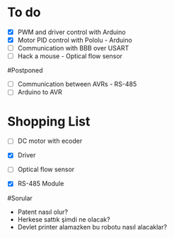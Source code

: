 # To do
- [X] PWM and driver control with Arduino
- [X] Motor PID control with Pololu - Arduino
- [ ] Communication with BBB over USART
- [ ] Hack a mouse - Optical flow sensor

#Postponed
- [ ] Communication between AVRs - RS-485
- [ ] Arduino to AVR

# Shopping List
- [ ] DC motor with ecoder
- [X] Driver
- [ ] Optical flow sensor
- [X] RS-485 Module


#Sorular
- Patent nasıl olur?
- Herkese sattık şimdi ne olacak?
- Devlet printer alamazken bu robotu nasıl alacaklar?
